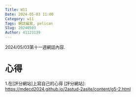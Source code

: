```yaml
---
Title: W11
Date: 2024-05-03 11:00
Category: w11
Tags: 網誌編寫, pelican
Slug: 20240503
Author: 41123139
---
```


2024/05/03第十一週網誌內容.

<!-- PELICAN_END_SUMMARY -->

# 心得
1.在[評分網站]上寫自己的心得
[評分網站]: https://mdecd2024.github.io/2astud-2asite/content/g5-2.html
